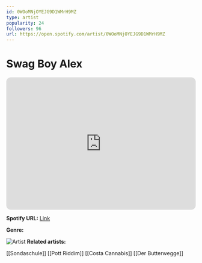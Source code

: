 ```yaml
---
id: 0WOoMNjOYEJG9D1WMrH9MZ
type: artist
popularity: 24
followers: 96
url: https://open.spotify.com/artist/0WOoMNjOYEJG9D1WMrH9MZ
---
```

# Swag Boy Alex

<iframe style="border-radius:12px" src="https://open.spotify.com/embed/artist/0WOoMNjOYEJG9D1WMrH9MZ" width="100%" height="352" frameBorder="0" allowfullscreen="" allow="autoplay; clipboard-write; encrypted-media; fullscreen; picture-in-picture" loading="lazy"></iframe>

**Spotify URL:** [Link](https://open.spotify.com/artist/0WOoMNjOYEJG9D1WMrH9MZ)

**Genre:** 

![Artist](https://i.scdn.co/image/ab67616d0000b2736015a800926b248f7766e17b)
**Related artists:**

[[Sondaschule]]
[[Pott Riddim]]
[[Costa Cannabis]]
[[Der Butterwegge]]
